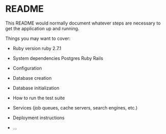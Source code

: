 # README

This README would normally document whatever steps are necessary to get the
application up and running.

Things you may want to cover:

* Ruby version
    ruby 2.7.1
* System dependencies
    Postgres
    Ruby
    Rails
* Configuration

* Database creation

* Database initialization

* How to run the test suite

* Services (job queues, cache servers, search engines, etc.)

* Deployment instructions

* ...
